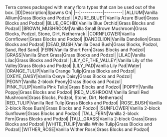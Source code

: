 Terra comes packaged with many flora types that can be used out of the box.
|ID|Description|Spawns On|
|--|-----------|---------|
|ALLIUM|Vanilla Allium|Grass Blocks and Podzol|
|AZURE_BLUET|Vanilla Azure Bluet|Grass Blocks and Podzol|
|BLUE_ORCHID|Vanilla Blue Orchid|Grass Blocks and Podzol|
|BROWN_MUSHROOM|Vanilla Small Brown Mushroom|Grass Blocks, Podzol, Stone, Dirt, Netherrack|
|CORNFLOWER|Vanilla Cornflower|Grass Blocks and Podzol|
|DANDELION|Vanilla Dandelion|Grass Blocks and Podzol|
|DEAD_BUSH|Vanilla Dead Bush|Grass Blocks, Podzol, Sand, Red Sand|
|FERN|Vanilla Short Fern|Grass Blocks and Podzol|
|GRASS|Vanilla Short Grass|Grass Blocks and Podzol|
|LILAC|Vanilla Lilac|Grass Blocks and Podzol|
|LILY_OF_THE_VALLEY|Vanilla Lily of the Valley|Grass Blocks and Podzol|
|LILY_PAD|Vanilla Lily Pad|Water|
|ORANGE_TULIP|Vanilla Orange Tulip|Grass Blocks and Podzol|
|OXEYE_DAISY|Vanilla Oxeye Daisy|Grass Blocks and Podzol|
|PEONY|Vanilla 2-block Peony|Grass Blocks and Podzol|
|PINK_TULIP|Vanilla Pink Tulip|Grass Blocks and Podzol|
|POPPY|Vanilla Poppy|Grass Blocks and Podzol|
|RED_MUSHROOM|Vanilla Small Red Mushroom|Grass Blocks, Podzol, Stone, Dirt, Netherrack|
|RED_TULIP|Vanilla Red Tulip|Grass Blocks and Podzol|
|ROSE_BUSH|Vanilla 2-block Rose Bush|Grass Blocks and Podzol|
|SUNFLOWER|Vanilla 2-block Sunflower|Grass Blocks and Podzol|
|TALL_FERN|Vanilla 2-block Fern|Grass Blocks and Podzol|
|TALL_GRASS|Vanilla 2-block Grass|Grass Blocks and Podzol|
|WHITE_TULIP|Vanilla White Tulip|Grass Blocks and Podzol|
|WITHER_ROSE|Vanilla Wither Rose|Grass Blocks and Podzol|
